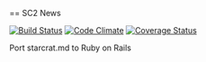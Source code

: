 == SC2 News

[![Build Status](https://travis-ci.org/ck3g/sc2_news.svg?branch=master)](https://travis-ci.org/ck3g/sc2_news)
[![Code Climate](https://codeclimate.com/github/ck3g/sc2_news.png)](https://codeclimate.com/github/ck3g/sc2_news)
[![Coverage Status](https://coveralls.io/repos/ck3g/sc2_news/badge.png?branch=master)](https://coveralls.io/r/ck3g/sc2_news?branch=master)

Port starcrat.md to Ruby on Rails
